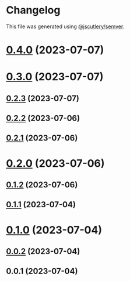 # Changelog

This file was generated using [@jscutlery/semver](https://github.com/jscutlery/semver).

# [0.4.0](https://github.com/sonarwatch/portfolio/compare/plugins-0.3.0...plugins-0.4.0) (2023-07-07)



# [0.3.0](https://github.com/sonarwatch/portfolio/compare/plugins-0.2.3...plugins-0.3.0) (2023-07-07)



## [0.2.3](https://github.com/sonarwatch/portfolio/compare/plugins-0.2.2...plugins-0.2.3) (2023-07-07)



## [0.2.2](https://github.com/sonarwatch/portfolio/compare/plugins-0.2.1...plugins-0.2.2) (2023-07-06)



## [0.2.1](https://github.com/sonarwatch/portfolio/compare/plugins-0.2.0...plugins-0.2.1) (2023-07-06)



# [0.2.0](https://github.com/sonarwatch/portfolio/compare/plugins-0.1.2...plugins-0.2.0) (2023-07-06)



## [0.1.2](https://github.com/sonarwatch/portfolio/compare/plugins-0.1.1...plugins-0.1.2) (2023-07-06)



## [0.1.1](https://github.com/sonarwatch/portfolio/compare/plugins-0.1.0...plugins-0.1.1) (2023-07-04)



# [0.1.0](https://github.com/sonarwatch/portfolio/compare/plugins-0.0.2...plugins-0.1.0) (2023-07-04)



## [0.0.2](https://github.com/sonarwatch/portfolio/compare/plugins-0.0.1...plugins-0.0.2) (2023-07-04)



## 0.0.1 (2023-07-04)
